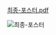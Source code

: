 [최종-포스터.pdf](https://github.com/user-attachments/files/17586208/-.pdf)

<!--

**Here are some ideas to get you started:**

🙋‍♀️ A short introduction - what is your organization all about?
🌈 Contribution guidelines - how can the community get involved?
👩‍💻 Useful resources - where can the community find your docs? Is there anything else the community should know?
🍿 Fun facts - what does your team eat for breakfast?
🧙 Remember, you can do mighty things with the power of [Markdown](https://docs.github.com/github/writing-on-github/getting-started-with-writing-and-formatting-on-github/basic-writing-and-formatting-syntax)
-->
![최종-포스터](https://github.com/user-attachments/assets/42278efa-f65e-45b6-8326-f9b31c885a79)
